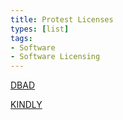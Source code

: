 ```yaml
---
title: Protest Licenses
types: [list]
tags:
- Software
- Software Licensing
---
```


[DBAD](https://dbad-license.org/)

[KINDLY](https://ionicabizau.github.io/kindly-license/)
